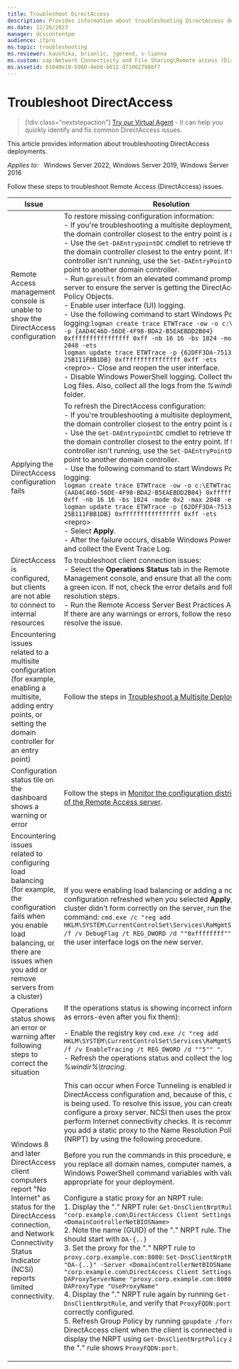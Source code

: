 ```yaml
---
title: Troubleshoot DirectAccess
description: Provides information about troubleshooting DirectAccess deployments in Windows Server 2016.
ms.date: 12/26/2023
manager: dcscontentpm
audience: itpro
ms.topic: troubleshooting
ms.reviewer: kaushika, brianlic, jgerend, v-lianna
ms.custom: sap:Network Connectivity and File Sharing\Remote access (DirectAccess), csstroubleshoot
ms.assetid: 61040e19-5960-4eb0-b612-d710627988f7
---
```

# Troubleshoot DirectAccess

> [!div class="nextstepaction"]
> <a href="https://vsa.services.microsoft.com/v1.0/?partnerId=7d74cf73-5217-4008-833f-87a1a278f2cb&flowId=DMC&initialQuery=31806260" target='_blank'>Try our Virtual Agent</a> - It can help you quickly identify and fix common DirectAccess issues.

This article provides information about troubleshooting DirectAccess deployments.

_Applies to:_ &nbsp; Windows Server 2022, Windows Server 2019, Windows Server 2016

Follow these steps to troubleshoot Remote Access (DirectAccess) issues.

|Issue|Resolution|
|--|--|
|Remote Access management console is unable to show the DirectAccess configuration|To restore missing configuration information:<br/>- If you're troubleshooting a multisite deployment, ensure that the domain controller closest to the entry point is available.<br/>- Use the `Get-DAEntrypointDC` cmdlet to retrieve the name of the domain controller closest to the entry point. If the domain controller isn't running, use the `Set-DAEntryPointDC` cmdlet to point to another domain controller.<br/>- Run `gpresult` from an elevated command prompt on the server to ensure the server is getting the DirectAccess Group Policy Objects.<br/>- Enable user interface (UI) logging.<br/>- Use the following command to start Windows PowerShell logging:`logman create trace ETWTrace -ow -o c:\ETWTrace.etl -p {AAD4C46D-56DE-4F98-BDA2-B5EAEBDD2B04} 0xffffffffffffffff 0xff -nb 16 16 -bs 1024 -mode 0x2 -max 2048 -ets` <br/>`logman update trace ETWTrace -p {62DFF3DA-7513-4FCA-BC73-25B111FBB1DB} 0xffffffffffffffff 0xff -ets`<br/>\<repro>- Close and reopen the user interface.<br/>- Disable Windows PowerShell logging. Collect the Event Trace Log files. Also, collect all the logs from the *%windir%\\tracing* folder.|
|Applying the DirectAccess configuration fails|To refresh the DirectAccess configuration:<br/>- If you're troubleshooting a multisite deployment, ensure that the domain controller closest to the entry point is available.<br/>- Use the `Get-DAEntrypointDC` cmdlet to retrieve the name of the domain controller closest to the entry point. If the domain controller isn't running, use the `Set-DAEntryPointDC` cmdlet to point to another domain controller.<br/>- Use the following command to start Windows PowerShell logging:<br/>`logman create trace ETWTrace -ow -o c:\ETWTrace.etl -p {AAD4C46D-56DE-4F98-BDA2-B5EAEBDD2B04} 0xffffffffffffffff 0xff -nb 16 16 -bs 1024 -mode 0x2 -max 2048 -ets`<br/>`logman update trace ETWTrace -p {62DFF3DA-7513-4FCA-BC73-25B111FBB1DB} 0xffffffffffffffff 0xff -ets`<br/>\<repro><br/>- Select **Apply**.<br/>- After the failure occurs, disable Windows PowerShell logging, and collect the Event Trace Log.|
|DirectAccess is configured, but clients are not able to connect to internal resources|To troubleshoot client connection issues:<br/>- Select the **Operations Status** tab in the Remote Access Management console, and ensure that all the components show a green icon. If not, check the error details and follow the resolution steps.<br/>- Run the Remote Access Server Best Practices Analyzer (BPA). If there are any warnings or errors, follow the resolution steps to resolve the issue.|
|Encountering issues related to a multisite configuration (for example, enabling a multisite, adding entry points, or setting the domain controller for an entry point)|Follow the steps in [Troubleshoot a Multisite Deployment](/previous-versions/windows/it-pro/windows-server-2012-R2-and-2012/jj554657(v=ws.11)).|
|Configuration status tile on the dashboard shows a warning or error|Follow the steps in [Monitor the configuration distribution status of the Remote Access server](/previous-versions/windows/it-pro/windows-server-2012-R2-and-2012/jj574221(v=ws.11)).|
|Encountering issues related to configuring load balancing (for example, the configuration fails when you enable load balancing, or there are issues when you add or remove servers from a cluster)|If you were enabling load balancing or adding a node, and the configuration refreshed when you selected **Apply**, but the cluster didn't form correctly on the server, run the following command: `cmd.exe /c "reg add HKLM\SYSTEM\CurrentControlSet\Services\RaMgmtSvc\Parameters /f /v DebugFlag /t REG_DWORD /d ""0xffffffff"" "` to collect the user interface logs on the new server.|
|Operations status shows an error or warning after following steps to correct the situation|If the operations status is showing incorrect information (such as errors-even after you fix them):<p>- Enable the registry key `cmd.exe /c "reg add HKLM\SYSTEM\CurrentControlSet\Services\RaMgmtSvc\Parameters /f /v EnableTracing /t REG_DWORD /d ""5"" "`.<br/>- Refresh the operations status and collect the logs from *%windir%\\tracing*.|
|Windows 8 and later DirectAccess client computers report "No Internet" as status for the DirectAccess connection, and Network Connectivity Status Indicator (NCSI) reports limited connectivity.|This can occur when Force Tunneling is enabled in the DirectAccess configuration and, because of this, only IPHTTPS is being used. To resolve this issue, you can create and configure a proxy server. NCSI then uses the proxy server to perform Internet connectivity checks. It is recommended that you add a static proxy to the Name Resolution Policy Table (NRPT) by using the following procedure.<p>Before you run the commands in this procedure, ensure that you replace all domain names, computer names, and other Windows PowerShell command variables with values that are appropriate for your deployment.<p>Configure a static proxy for an NRPT rule:<br/>1. Display the "." NRPT rule: `Get-DnsClientNrptRule -GpoName "corp.example.com\DirectAccess Client Settings" -Server <DomainControllerNetBIOSName>`<br/>2. Note the name (GUID) of the "." NRPT rule. The name (GUID) should start with `DA-{..}`<br/>3. Set the proxy for the "." NRPT rule to `proxy.corp.example.com:8080`: `Set-DnsClientNrptRule -Name "DA-{..}" -Server <DomainControllerNetBIOSName> -GPOName "corp.example.com\DirectAccess Client Settings" -DAProxyServerName "proxy.corp.example.com:8080" -DAProxyType "UseProxyName"`<br/>4. Display the "." NRPT rule again by running `Get-DnsClientNrptRule`, and verify that `ProxyFQDN:port` is now correctly configured.<br/>5. Refresh Group Policy by running `gpupdate /force` on a DirectAccess client when the client is connected internally, then display the NRPT using `Get-DnsClientNrptPolicy` and verify that the "." rule shows `ProxyFQDN:port`.|
